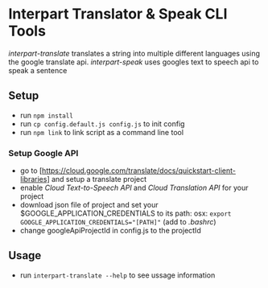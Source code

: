 # Interpart Translator & Speak CLI Tools

*interpart-translate* translates a string into multiple different languages using the google translate api.
*interpart-speak* uses googles text to speech api to speak a sentence

## Setup

* run `npm install`
* run `cp config.default.js config.js` to init config
* run `npm link` to link script as a command line tool

### Setup Google API

* go to [https://cloud.google.com/translate/docs/quickstart-client-libraries] and setup a translate project
* enable *Cloud Text-to-Speech API* and *Cloud Translation API* for your project
* download json file of project and set your $GOOGLE_APPLICATION_CREDENTIALS to its path: osx: `export GOOGLE_APPLICATION_CREDENTIALS="[PATH]"` (add to *.bashrc*)
* change googleApiProjectId in config.js to the projectId

## Usage

* run `interpart-translate --help` to see ussage information

